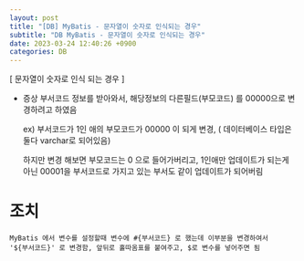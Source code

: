 ```yaml
---
layout: post
title: "[DB] MyBatis - 문자열이 숫자로 인식되는 경우"
subtitle: "DB MyBatis - 문자열이 숫자로 인식되는 경우"
date: 2023-03-24 12:40:26 +0900
categories: DB
---
```

[ 문자열이 숫자로 인식 되는 경우 ]



* 증상
	부서코드 정보를 받아와서, 해당정보의 다른필드(부모코드) 를 00000으로 변경하려고 하였음

	ex) 부서코드가 1인 애의 부모코드가 00000 이 되게 변경,
		( 데이터베이스 타입은 둘다 varchar로 되어있음)
	
	하지만 변경 해보면 부모코드는 0 으로 들어가버리고, 1인애만 업데이트가 되는게 아닌 00001을 부서코드로 가지고 있는 부서도 같이 업데이트가 되어버림




# 조치

	MyBatis 에서 변수를 설정할때 변수에 #{부서코드} 로 했는데 이부분을 변경하여서
	'${부서코드}' 로 변경함, 앞뒤로 홀따옴표를 붙여주고, $로 변수를 넣어주면 됨                                    
